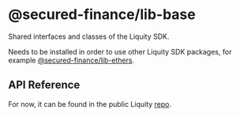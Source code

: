# @secured-finance/lib-base

Shared interfaces and classes of the Liquity SDK.

Needs to be installed in order to use other Liquity SDK packages, for example [@secured-finance/lib-ethers](https://www.npmjs.com/package/@secured-finance/lib-ethers).

## API Reference

For now, it can be found in the public Liquity [repo](https://github.com/liquity/liquity/blob/master/docs/sdk/lib-base.md).
